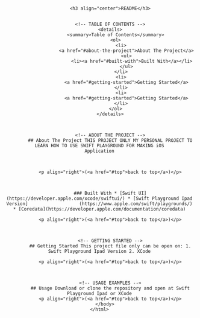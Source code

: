 <html>
    <body>
        <!-- PROJECT LOGO -->
        <br />
        <div align="center">


            <h3 align="center">README</h3>


            <!-- TABLE OF CONTENTS -->
            <details>
                <summary>Table of Contents</summary>
                <ol>
                    <li>
                        <a href="#about-the-project">About The Project</a>
                        <ul>
                            <li><a href="#built-with">Built With</a></li>
                        </ul>
                    </li>
                    <li>
                        <a href="#getting-started">Getting Started</a>
                    </li>
                    <li>
                        <a href="#getting-started">Getting Started</a>
                    </li>
                </ol>
            </details>



            <!-- ABOUT THE PROJECT -->
            ## About The Project THIS PROJECT ONLY MY PERSONAL PROJECT TO LEARN HOW TO USE SWIFT PLAYGROUND FOR MAKING iOS              Application



            <p align="right">(<a href="#top">back to top</a>)</p>



            ### Built With * [Swift UI](https://developer.apple.com/xcode/swiftui/) * [Swift Playground Ipad Version]                   (https://www.apple.com/swift/playgrounds/) * [Coredata](https://developer.apple.com/documentation/coredata)

            <p align="right">(<a href="#top">back to top</a>)</p>



            <!-- GETTING STARTED -->
            ## Getting Started This project file only can be open on: 1. Swift Playground Ipad Version 2. XCode

            <p align="right">(<a href="#top">back to top</a>)</p>



            <!-- USAGE EXAMPLES -->
            ## Usage Download or clone the repository and open at Swift Playground Ipad or XCode
            <p align="right">(<a href="#top">back to top</a>)</p>
        </body>
    </html>
